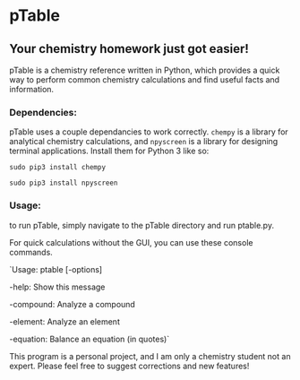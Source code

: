# pTable

##  Your chemistry homework just got easier!

pTable is a chemistry reference written in Python, which provides a quick way to perform common chemistry calculations and find useful facts and information.

### Dependencies:

pTable uses a couple dependancies to work correctly. 
`chempy` is a library for analytical chemistry calculations, and `npyscreen` is a library for designing terminal applications.
Install them for Python 3 like so:

`sudo pip3 install chempy`

`sudo pip3 install npyscreen`

### Usage:

to run pTable, simply navigate to the pTable directory and run ptable.py. 

For quick calculations without the GUI, you can use these console commands.

`Usage: ptable [-options]

-help:   Show this message

-compound:  Analyze a compound

-element: Analyze an element

-equation: Balance an equation (in quotes)`

This program is a personal project, and I am only a chemistry student not an expert. Please feel free to suggest corrections and new features!



